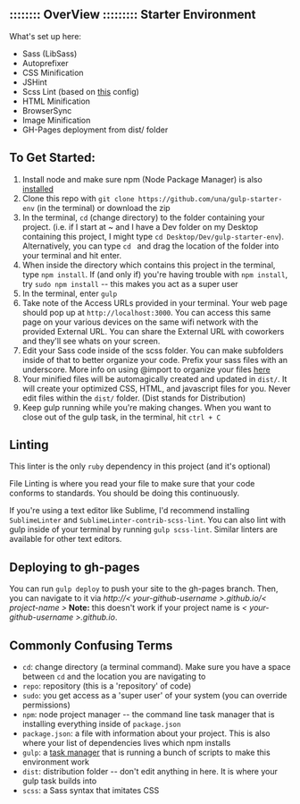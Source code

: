 :::::::: OverView :::::::::
Starter Environment
---

What's set up here:

- Sass (LibSass)
- Autoprefixer
- CSS Minification
- JSHint
- Scss Lint (based on [this](https://github.com/causes/scss-lint/blob/master/config/default.yml) config)
- HTML Minification
- BrowserSync
- Image Minification
- GH-Pages deployment from dist/ folder

## To Get Started:

1. Install node and make sure npm (Node Package Manager) is also [installed](http://blog.nodeknockout.com/post/65463770933/how-to-install-node-js-and-npm)
2. Clone this repo with `git clone https://github.com/una/gulp-starter-env` (in the terminal) or download the zip
3. In the terminal, `cd` (change directory) to the folder containing your project. (i.e. if I start at ~ and I have a Dev folder on my Desktop containing this project, I might type `cd Desktop/Dev/gulp-starter-env`). Alternatively, you can type `cd ` and drag the location of the folder into your terminal and hit enter.
4. When inside the directory which contains this project in the terminal, type `npm install`. If (and only if) you're having trouble with `npm install`, try `sudo npm install` -- this makes you act as a super user
5. In the terminal, enter `gulp`
6. Take note of the Access URLs provided in your terminal. Your web page should pop up at `http://localhost:3000`. You can access this same page on your various devices on the same wifi network with the provided External URL. You can share the External URL with coworkers and they'll see whats on your screen.
7. Edit your Sass code inside of the scss folder. You can make subfolders inside of that to better organize your code. Prefix your sass files with an underscore. More info on using @import to organize your files [here](http://sass-guidelin.es/#main-file)
8. Your minified files will be automagically created and updated in `dist/`. It will create your optimized CSS, HTML, and javascript files for you. Never edit files within the `dist/` folder. (Dist stands for Distribution)
9. Keep gulp running while you're making changes. When you want to close out of the gulp task, in the terminal, hit `ctrl + C`

## Linting

This linter is the only `ruby` dependency in this project (and it's optional)

File Linting is where you read your file to make sure that your code conforms to standards. You should be doing this continuously.

If you're using a text editor like Sublime, I'd recommend installing `SublimeLinter` and `SublimeLinter-contrib-scss-lint`. You can also lint with gulp inside of your terminal by running `gulp scss-lint`. Similar linters are available for other text editors.

## Deploying to gh-pages

You can run `gulp deploy` to push your site to the gh-pages branch. Then, you can navigate to it via *http://< your-github-username >.github.io/< project-name >* **Note:** this doesn't work if your project name is *< your-github-username  >.github.io*.

## Commonly Confusing Terms

- `cd`: change directory (a terminal command). Make sure you have a space between `cd` and the location you are navigating to
- `repo`: repository (this is a 'repository' of code)
- `sudo`: you get access as a 'super user' of your system (you can override permissions)
- `npm`: node project manager -- the command line task manager that is installing everything inside of `package.json`
- `package.json`: a file with information about your project. This is also where your list of dependencies lives which npm installs
- `gulp`: a [task manager](http://gulpjs.com) that is running a bunch of scripts to make this environment work
- `dist`: distribution folder -- don't edit anything in here. It is where your gulp task builds into
- `scss`: a Sass syntax that imitates CSS
